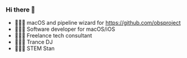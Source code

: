 ### Hi there 👋

- 🧙🏻‍♂️ macOS and pipeline wizard for https://github.com/obsproject
- 🧑🏻‍💻 Software developer for macOS/iOS
- 🤵🏻‍♂️ Freelance tech consultant
- 👨🏻‍🎤 Trance DJ
- 👨🏻‍🔬 STEM Stan

